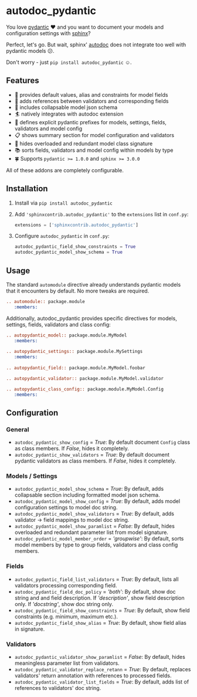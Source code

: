 # autodoc_pydantic

You love [pydantic](https://pydantic-docs.helpmanual.io/) :heart: and you want to document your models and configuration settings with [sphinx](https://www.sphinx-doc.org/en/master/)? 

Perfect, let's go. But wait, sphinx' [autodoc](https://www.sphinx-doc.org/en/master/usage/extensions/autodoc.html) does not integrate too well with pydantic models :confused:. 

Don't worry - just `pip install autodoc_pydantic` :relaxed:.

## Features

- :speech_balloon: provides default values, alias and constraints for model fields
- :link: adds references between validators and corresponding fields
- :page_with_curl: includes collapsable model json schema
- :surfer: natively integrates with autodoc extension
- :paperclip: defines explicit pydantic prefixes for models, settings, fields, validators and model config
- :clipboard: shows summary section for model configuration and validators
- :eyes: hides overloaded and redundant model class signature
- :books: sorts fields, validators and model config within models by type
- 🍀 Supports `pydantic >= 1.0.0` and `sphinx >= 3.0.0`

All of these addons are completely configurable.

## Installation

1. Install via `pip install autodoc_pydantic`
2. Add `'sphinxcontrib.autodoc_pydantic'` to the `extensions` list in `conf.py`:

   ```python
   extensions = ['sphinxcontrib.autodoc_pydantic']
   ```

3. Configure `autodoc_pydantic` in `conf.py`:

   ```python
   autodoc_pydantic_field_show_constraints = True
   autodoc_pydantic_model_show_schema = True
   ```
 
## Usage

The standard `automodule` directive already understands pydantic models that it encounters by default. No more tweaks are required.

```rest
.. automodule:: package.module
   :members:
```

Additionally, autodoc_pydantic provides specific directives for models, settings, fields, validators and class config:

```rest
.. autopydantic_model:: package.module.MyModel
   :members:
   
.. autopydantic_settings:: package.module.MySettings
   :members:
   
.. autopydantic_field:: package.module.MyModel.foobar

.. autopydantic_validator:: package.module.MyModel.validator

.. autopydantic_class_config:: package.module.MyModel.Config
   :members:
```
 
## Configuration

### General 

- `autodoc_pydantic_show_config` = *True*: By default document `Config` class as class members. If *False*, hides it completely.
- `autodoc_pydantic_show_validators` = *True*: By default document pydantic validators as class members. If *False*, hides it completely.

### Models / Settings

- `autodoc_pydantic_model_show_schema` = *True*: By default, adds collapsable section including formatted model json schema.
- `autodoc_pydantic_model_show_config` = *True*: By default, adds model configuration settings to model doc string.
- `autodoc_pydantic_model_show_validators` = *True*: By default, adds validator -> field mappings to model doc string.
- `autodoc_pydantic_model_show_paramlist` = *False*: By default, hides overloaded and redundant parameter list from model signature.
- `autodoc_pydantic_model_member_order` = *'groupwise'*: By default, sorts model members by type to group fields, validators and class config members.

### Fields

- `autodoc_pydantic_field_list_validators` = *True*: By default, lists all validators processing corresponding field.
- `autodoc_pydantic_field_doc_policy` = *'both'*: By default, show doc string and and field description. If *'description'*, show field description only. If *'docstring'*, show doc string only.  
- `autodoc_pydantic_field_show_constraints` = *True*: By default, show field constraints (e.g. minimum, maximum etc.).
- `autodoc_pydantic_field_show_alias` = *True*: By default, show field alias in signature.

### Validators

- `autodoc_pydantic_validator_show_paramlist` = *False*: By default, hides meaningless parameter list from validators.
- `autodoc_pydantic_validator_replace_retann` = *True*: By default, replaces validators' return annotation with references to processed fields.
- `autodoc_pydantic_validator_list_fields` = *True*: By default, adds list of references to validators' doc string.
